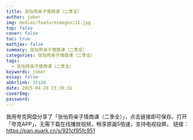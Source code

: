```yaml
---
title: 张怡筠亲子情商课（二季全）
author: joker
img: medias/featureimages/11.jpg
top: false
cover: false
toc: true
mathjax: false
summary: 张怡筠亲子情商课（二季全）
categories: 张怡筠亲子情商课（二季全）
tags:
  - 张怡筠亲子情商课（二季全）
keywords: joker
essay: false
abbrlink: 33138
date: 2025-04-20 23:39:31
coverImg:
password:
---
```


我用夸克网盘分享了「张怡筠亲子情商课（二季全）」，点击链接即可保存。打开「夸克APP」，无需下载在线播放视频，畅享原画5倍速，支持电视投屏。
链接：https://pan.quark.cn/s/921cf95fc951
